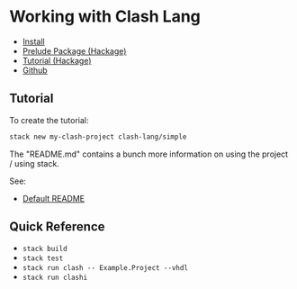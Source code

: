 # Working with Clash Lang

- [Install](https://clash-lang.org/install/linux/)
- [Prelude Package (Hackage)](https://hackage.haskell.org/package/clash-prelude-1.8.1)
- [Tutorial (Hackage)](https://hackage.haskell.org/package/clash-prelude-1.8.1/docs/Clash-Tutorial.html)
- [Github](https://github.com/clash-lang/clash-compiler)

## Tutorial

To create the tutorial:

``` bash
stack new my-clash-project clash-lang/simple
```

The "README.md" contains a bunch more information on using the project / using
stack.

See: 

- [Default README](tutorial01/README.md)

## Quick Reference

- `stack build`
- `stack test`
- `stack run clash -- Example.Project --vhdl`
- `stack run clashi`
